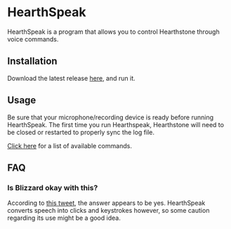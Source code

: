 # HearthSpeak

HearthSpeak is a program that allows you to control Hearthstone through voice commands.

## Installation

Download the latest release [here](https://github.com/evfredericksen/hearthspeak/releases/latest), and run it.

## Usage

Be sure that your microphone/recording device is ready before running HearthSpeak. The first time you run Hearthspeak, Hearthstone will need to be closed or restarted to properly sync the log file.

[Click here](https://github.com/evfredericksen/HearthSpeak/wiki/Commands) for a list of available commands.

## FAQ

### Is Blizzard okay with this?

According to [this tweet](https://twitter.com/ywoo_dev/status/629687548361601024), the answer appears to be yes. HearthSpeak converts speech into clicks and keystrokes however, so some caution regarding its use might be a good idea.
